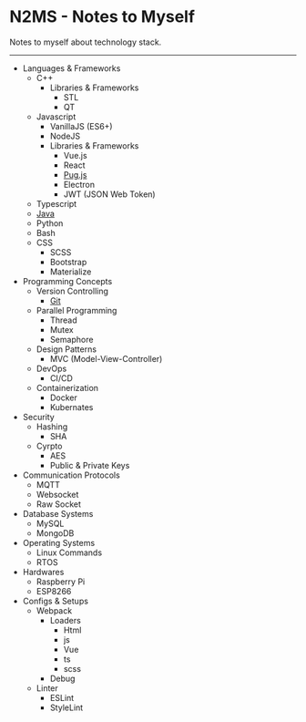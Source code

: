 
# N2MS - Notes to Myself

Notes to myself about technology stack.

---

* Languages & Frameworks
  * C++
    * Libraries & Frameworks
      * STL
      * QT
  * Javascript
    * VanillaJS (ES6+)
    * NodeJS
    * Libraries & Frameworks
      * Vue.js
      * React
      * [Pug.js](Languages%20&%20Frameworks/Javascript/Libraries%20&%20Frameworks/Pug.js/README.md)
      * Electron
      * JWT (JSON Web Token)
  * Typescript
  * [Java](Languages%20&%20Frameworks/Java/README.md)
  * Python
  * Bash
  * CSS
    * SCSS
    * Bootstrap
    * Materialize
* Programming Concepts
  * Version Controlling
    * [Git](Programming%20Concepts/Version%20Controlling/Git/README.md)
  * Parallel Programming
    * Thread
    * Mutex
    * Semaphore
  * Design Patterns
    * MVC (Model-View-Controller)
  * DevOps
    * CI/CD
  * Containerization
    * Docker
    * Kubernates
* Security
  * Hashing
    * SHA
  * Cyrpto
    * AES
    * Public & Private Keys
* Communication Protocols
  * MQTT
  * Websocket
  * Raw Socket
* Database Systems
  * MySQL
  * MongoDB
* Operating Systems
  * Linux Commands
  * RTOS
* Hardwares
  * Raspberry Pi
  * ESP8266
* Configs & Setups
  * Webpack
    * Loaders
      * Html
      * js
      * Vue
      * ts
      * scss
    * Debug
  * Linter
    * ESLint
    * StyleLint
  
